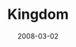 ---
layout: message
category: message
series: "Consumed"
title: "Kingdom"
date: 2008-03-02
audio-description: ""
audio: "http://s3.amazonaws.com/crossroadsaudiomessages/Consumed_4_Freedom_03-02-08_Tome_webaudio.mp3"
audio-title: "Consumed (Week Four)"
audio-duration: "40&#58;56"
video-description: "God's Kingdom brings freedom and blessing. When we engage with a generous ethic, we experience life as God intended."
video-title: "Consumed (Week Four)"
video: "http://s3.amazonaws.com/crossroadsvideomessages/consumed4-030208.mp4"
---